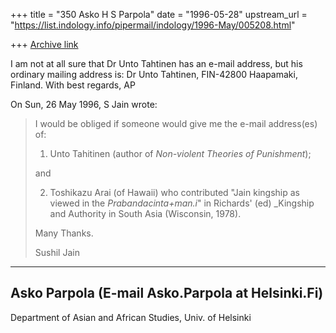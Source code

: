 +++
title = "350 Asko H S Parpola"
date = "1996-05-28"
upstream_url = "https://list.indology.info/pipermail/indology/1996-May/005208.html"

+++
[Archive link](https://list.indology.info/pipermail/indology/1996-May/005208.html)

I am not at all sure that Dr Unto Tahtinen has an e-mail address, but his 
ordinary mailing address is: Dr Unto Tahtinen, FIN-42800 Haapamaki, 
Finland. With best regards, AP

On Sun, 26 May 1996, S Jain wrote:

> 
> I would be obliged if someone would give me the e-mail address(es) of:
> 
> 1. Unto Tahitinen (author of _Non-violent Theories of Punishment_);
> 
> and
> 
> 2. Toshikazu Arai (of Hawaii) who contributed "Jain kingship as viewed in 
> the _Prabandacinta+man.i_" in Richards' (ed) _Kingship and Authority in 
> South Asia (Wisconsin, 1978).
> 
> Many Thanks.
> 
> Sushil Jain
> 
> 
> 

---

Asko Parpola  (E-mail Asko.Parpola at Helsinki.Fi)
----------------------------------------------------------
Department of Asian and African Studies, Univ. of Helsinki






